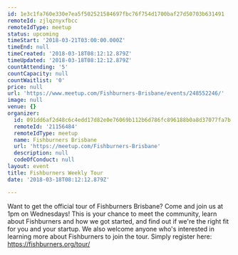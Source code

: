 ```yaml
---
id: 1e3c1fa760e330e7ea5f502521584697fbc76f754d1700baf27d50703b631491
remoteId: zjlqznyxfbcc
remoteIdType: meetup
status: upcoming
timeStart: '2018-03-21T03:00:00.000Z'
timeEnd: null
timeCreated: '2018-03-18T08:12:12.879Z'
timeUpdated: '2018-03-18T08:12:12.879Z'
countAttending: '5'
countCapacity: null
countWaitlist: '0'
price: null
url: 'https://www.meetup.com/Fishburners-Brisbane/events/248552246/'
image: null
venue: {}
organizer:
  id: 091dd6af2d48c6c4edd17d82e0e76069b112b6d786fc896188b0a8d37077fa7b
  remoteId: '21156484'
  remoteIdType: meetup
  name: Fishburners Brisbane
  url: 'https://meetup.com/Fishburners-Brisbane'
  description: null
  codeOfConduct: null
layout: event
title: Fishburners Weekly Tour
date: '2018-03-18T08:12:12.879Z'

---
```

<p>Want to get the official tour of Fishburners Brisbane? Come and join us at 1pm on Wednesdays! This is your chance to meet the community, learn about Fishburners and how we got started, and find out if we're the right fit for you and your startup. We also welcome anyone who's interested in learning more about Fishburners to join the tour. Simply register here: <a href="https://fishburners.org/tour/" class="linkified">https://fishburners.org/tour/</a></p>
